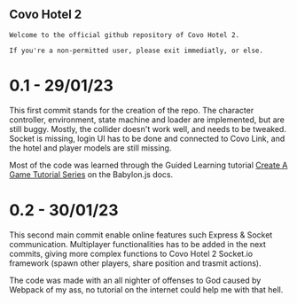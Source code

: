 ## Covo Hotel 2

```Welcome to the official github repository of Covo Hotel 2. ``` 

```If you're a non-permitted user, please exit immediatly, or else. ```

# 0.1 - 29/01/23

This first commit stands for the creation of the repo. The character controller, environment, state machine and loader are implemented, but are still buggy. Mostly, the collider doesn't work well, and needs to be tweaked. Socket is missing, login UI has to be done and connected to Covo Link, and the hotel and player models are still missing. 

Most of the code was learned through the Guided Learning tutorial [Create A Game Tutorial Series](https://doc.babylonjs.com/guidedLearning/createAGame) on the Babylon.js docs.

# 0.2 - 30/01/23

This second main commit enable online features such Express & Socket communication. Multiplayer functionalities has to be added in the next commits, giving more complex functions to Covo Hotel 2 Socket.io framework (spawn other players, share position and trasmit actions).

The code was made with an all nighter of offenses to God caused by Webpack of my ass, no tutorial on the internet could help me with that hell.


